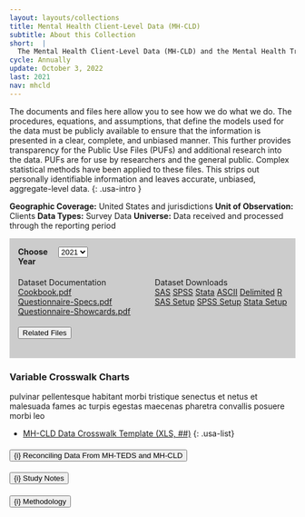 ```yaml
---
layout: layouts/collections
title: Mental Health Client-Level Data (MH-CLD)
subtitle: About this Collection
short:  |
  The Mental Health Client-Level Data (MH-CLD) and the Mental Health Treatment Episode Data Set (MH-TEDS) systems provide information on mental health diagnoses and the mental health treatment services, outcomes, and demographic and substance use characteristics of individuals in mental health treatment facilities that report to individual state administrative data systems.
cycle: Annually
update: October 3, 2022
last: 2021
nav: mhcld
---
```


<style>
  .data-download {
    background-color: #cccccc;
    padding: 15px;
  }
  .data-drop {
    margin-bottom: 5px;
    width: 100%;
  }
  .usa-label {
    font-weight: 700;
  }

  @media screen and (min-width: 800px){
    .usa-label {
      width: 15%;
    }
    .data-drop {
      display: flex;
    }
     .datasets {
      display: flex;
      width: 100%;
      justify-content: space-between;
    }
  }
  .datasets {
    margin-top: 20px;
    width: 100%;
  }
  
</style>

The documents and files here allow you to see how we do what we do. The procedures, equations, and assumptions, that define the models used for the data must be publicly available to ensure that the information is presented in a clear, complete, and unbiased manner. This further provides transparency for the Public Use Files (PUFs) and additional research into the data. PUFs are for use by researchers and the general public. Complex statistical methods have been applied to these files. This strips out personally identifiable information and leaves accurate, unbiased, aggregate-level data. {: .usa-intro }

**Geographic Coverage:** United States and jurisdictions
**Unit of Observation:** Clients
**Data Types:** Survey Data
**Universe:** Data received and processed through the reporting period

<div class="data-download">
    <div class="data-drop">
      <label class="usa-label" for="year">Choose Year</label>
        <div class="usa-combo-box">
          <select class="usa-select" name="year" id="year">
            <option value>2021</option>
          </select>
        </div>
    </div>
  
  <div class="datasets">
    <div> 
      Dataset Documentation <br/>
      <a href="#">Cookbook.pdf</a><br/>
      <a href="#">Questionnaire-Specs.pdf</a><br/>
      <a href="#">Questionnaire-Showcards.pdf</a><br/>
    </div>
    <div>
      Dataset Downloads<br/>
      <a href="#">SAS</a>
      <a href="#">SPSS</a>
      <a href="#">Stata</a>
      <a href="#">ASCII</a>
      <a href="#">Delimited</a>
      <a href="#">R</a><br/>
      <a href="#">SAS Setup</a>
      <a href="#">SPSS Setup</a>
      <a href="#">Stata Setup</a>
    </div>
  </div>
  <h4 class="usa-accordion__heading">
    <button
      type="button"
      class="usa-accordion__button"
      aria-expanded="false"
      aria-controls="a1"
    >
      Related Files
    </button>
  </h4>
</div> <!-- close download -->

### Variable Crosswalk Charts
pulvinar pellentesque habitant morbi tristique senectus et netus et malesuada fames ac turpis egestas maecenas pharetra convallis posuere morbi leo

- [MH-CLD Data Crosswalk Template (XLS, ##)](/) 
{: .usa-list}


<h4 class="usa-accordion__heading">
    <button
      type="button"
      class="usa-accordion__button"
      aria-expanded="false"
      aria-controls="a1"
    >
      {i} Reconciling Data From MH-TEDS and MH-CLD
    </button>
  </h4>
  <h4 class="usa-accordion__heading">
    <button
      type="button"
      class="usa-accordion__button"
      aria-expanded="false"
      aria-controls="a1"
    >
      {i} Study Notes
    </button>
  </h4>
  <h4 class="usa-accordion__heading">
    <button
      type="button"
      class="usa-accordion__button"
      aria-expanded="false"
      aria-controls="a1"
    >
      {i} Methodology
    </button>
  </h4>